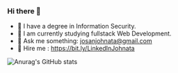 ### Hi there 👋

- 🔭 I have a degree in Information Security.
- 🌱 I am currently studying fullstack Web Development.
- 💬 Ask me something: josanjohnata@gmail.com
- :rocket:  Hire me : https://bit.ly/LinkedInJohnata

![Anurag's GitHub stats](https://github-readme-stats.vercel.app/api?username=josanjohnata&count_private=true&show_icons=true&theme=dracula)
